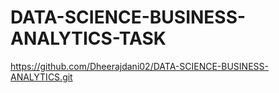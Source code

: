 # DATA-SCIENCE-BUSINESS-ANALYTICS-TASK
https://github.com/Dheerajdani02/DATA-SCIENCE-BUSINESS-ANALYTICS.git
